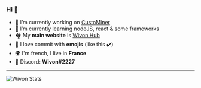 ### Hi 👋

- 🔭 I’m currently working on [CustoMiner](https://github.com/Wivon/CustoMiner)
- 🌱 I’m currently learning nodeJS, react & some frameworks
- 🏘️ My **main website** is [Wivon Hub](https://wivon-hub.tk)
- 💖 I love commit with **emojis** (like this ✔️)
- 🌍 I'm french, I live in **France**
- 👯 Discord: **Wivon#2227**

<hr>

![Wivon Stats](https://github-readme-stats.vercel.app/api?username=Wivon&hide=issues,stars,contribs,prs)

<!--
**Wivon/Wivon** is a ✨ _special_ ✨ repository because its `README.md` (this file) appears on your GitHub profile.
Here are some ideas to get you started:

- 🔭 I’m currently working on ...
- 🌱 I’m currently learning ...
- 👯 I’m looking to collaborate on ...
- 🤔 I’m looking for help with ...
- 💬 Ask me about ...
- 📫 How to reach me: ...
- ⚡ Fun fact: ...
-->
